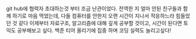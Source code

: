 git hub에 협력자 초대하는것 부터 조금 난관이었다.
전역한 지 얼마 안된 친구들과 함께 하기로 마음 먹었는데, 다들 컴퓨터를 안한지 오랜 시간이 지나서 적응하느라 힘들었던 것 같다
이제부터 자료구조, 알고리즘에 대해 깊게 공부할 것이고, 시간이 된다면 토익도 공부해보고 싶다.
백준 티어 올리기에 집중 하며 코딩 실력도 늘리고싶다!

